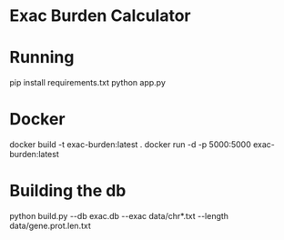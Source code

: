 
# Exac Burden Calculator

# Running
pip install requirements.txt
python app.py

# Docker
docker build -t exac-burden:latest .
docker run -d -p 5000:5000 exac-burden:latest

# Building the db
python build.py --db exac.db --exac data/chr*.txt --length data/gene.prot.len.txt
